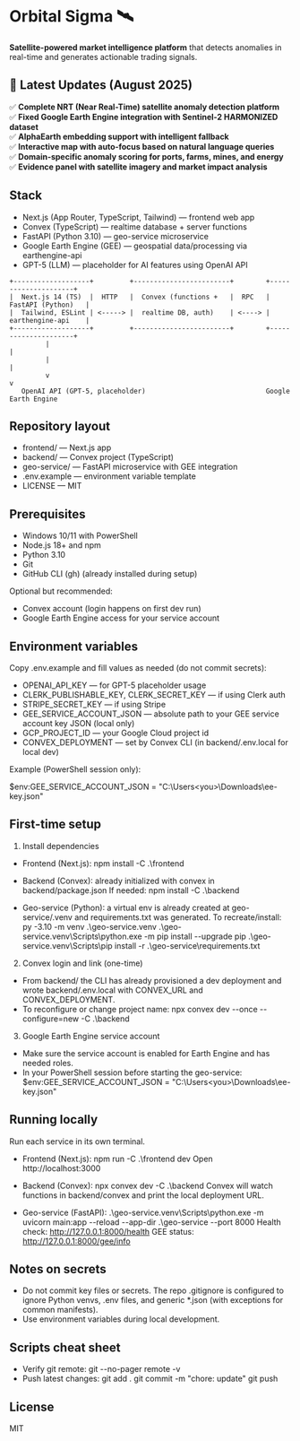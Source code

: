 # Orbital Sigma 🛰️

**Satellite-powered market intelligence platform** that detects anomalies in real-time and generates actionable trading signals.

## 🚀 Latest Updates (August 2025)

✅ **Complete NRT (Near Real-Time) satellite anomaly detection platform**  
✅ **Fixed Google Earth Engine integration with Sentinel-2 HARMONIZED dataset**  
✅ **AlphaEarth embedding support with intelligent fallback**  
✅ **Interactive map with auto-focus based on natural language queries**  
✅ **Domain-specific anomaly scoring for ports, farms, mines, and energy**  
✅ **Evidence panel with satellite imagery and market impact analysis**

## Stack

- Next.js (App Router, TypeScript, Tailwind) — frontend web app
- Convex (TypeScript) — realtime database + server functions
- FastAPI (Python 3.10) — geo-service microservice
- Google Earth Engine (GEE) — geospatial data/processing via earthengine-api
- GPT-5 (LLM) — placeholder for AI features using OpenAI API

```
+-------------------+         +------------------------+        +---------------------+
|  Next.js 14 (TS)  |  HTTP   |  Convex (functions +   |  RPC   |  FastAPI (Python)   |
|  Tailwind, ESLint | <-----> |  realtime DB, auth)    | <----> |  earthengine-api    |
+-------------------+         +------------------------+        +---------------------+
         |                                                                |
         |                                                                |
         v                                                                v
   OpenAI API (GPT-5, placeholder)                              Google Earth Engine
```

## Repository layout

- frontend/ — Next.js app
- backend/ — Convex project (TypeScript)
- geo-service/ — FastAPI microservice with GEE integration
- .env.example — environment variable template
- LICENSE — MIT

## Prerequisites

- Windows 10/11 with PowerShell
- Node.js 18+ and npm
- Python 3.10
- Git
- GitHub CLI (gh) (already installed during setup)

Optional but recommended:
- Convex account (login happens on first dev run)
- Google Earth Engine access for your service account

## Environment variables

Copy .env.example and fill values as needed (do not commit secrets):

- OPENAI_API_KEY — for GPT-5 placeholder usage
- CLERK_PUBLISHABLE_KEY, CLERK_SECRET_KEY — if using Clerk auth
- STRIPE_SECRET_KEY — if using Stripe
- GEE_SERVICE_ACCOUNT_JSON — absolute path to your GEE service account key JSON (local only)
- GCP_PROJECT_ID — your Google Cloud project id
- CONVEX_DEPLOYMENT — set by Convex CLI (in backend/.env.local for local dev)

Example (PowerShell session only):

$env:GEE_SERVICE_ACCOUNT_JSON = "C:\Users\<you>\Downloads\ee-key.json"

## First-time setup

1) Install dependencies
- Frontend (Next.js):
  npm install -C .\frontend

- Backend (Convex): already initialized with convex in backend/package.json
  If needed:
  npm install -C .\backend

- Geo-service (Python): a virtual env is already created at geo-service/.venv and requirements.txt was generated.
  To recreate/install:
  py -3.10 -m venv .\geo-service\.venv
  .\geo-service\.venv\Scripts\python.exe -m pip install --upgrade pip
  .\geo-service\.venv\Scripts\pip install -r .\geo-service\requirements.txt

2) Convex login and link (one-time)
- From backend/ the CLI has already provisioned a dev deployment and wrote backend/.env.local with CONVEX_URL and CONVEX_DEPLOYMENT.
- To reconfigure or change project name:
  npx convex dev --once --configure=new -C .\backend

3) Google Earth Engine service account
- Make sure the service account is enabled for Earth Engine and has needed roles.
- In your PowerShell session before starting the geo-service:
  $env:GEE_SERVICE_ACCOUNT_JSON = "C:\Users\<you>\Downloads\ee-key.json"

## Running locally

Run each service in its own terminal.

- Frontend (Next.js):
  npm run -C .\frontend dev
  Open http://localhost:3000

- Backend (Convex):
  npx convex dev -C .\backend
  Convex will watch functions in backend/convex and print the local deployment URL.

- Geo-service (FastAPI):
  .\geo-service\.venv\Scripts\python.exe -m uvicorn main:app --reload --app-dir .\geo-service --port 8000
  Health check: http://127.0.0.1:8000/health
  GEE status: http://127.0.0.1:8000/gee/info

## Notes on secrets

- Do not commit key files or secrets. The repo .gitignore is configured to ignore Python venvs, .env files, and generic *.json (with exceptions for common manifests).
- Use environment variables during local development.

## Scripts cheat sheet

- Verify git remote: git --no-pager remote -v
- Push latest changes:
  git add .
  git commit -m "chore: update"
  git push

## License

MIT
